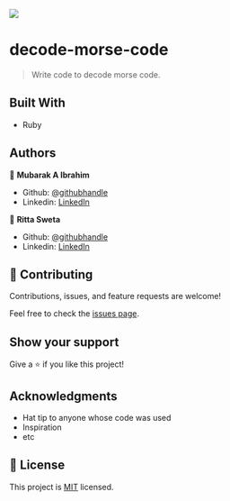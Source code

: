 ![](https://img.shields.io/badge/Microverse-blueviolet)

# decode-morse-code

> Write code to decode morse code.

## Built With

- Ruby

## Authors

👤 **Mubarak A Ibrahim**

- Github: [@githubhandle](https://github.com/imubarak234)
- Linkedin: [LinkedIn](https://www.linkedin.com/in/mubarak-ibrahim-mb/)

👤 **Ritta Sweta**

- Github: [@githubhandle](https://github.com/Buyaki01)
- Linkedin: [LinkedIn](https://www.linkedin.com/in/ritta-sweta/)

## 🤝 Contributing

Contributions, issues, and feature requests are welcome!

Feel free to check the [issues page](https://github.com/imubarak234/decode-morse-code/issues).

## Show your support

Give a ⭐️ if you like this project!

## Acknowledgments

- Hat tip to anyone whose code was used
- Inspiration
- etc

## 📝 License

This project is [MIT](./MIT.md) licensed.
